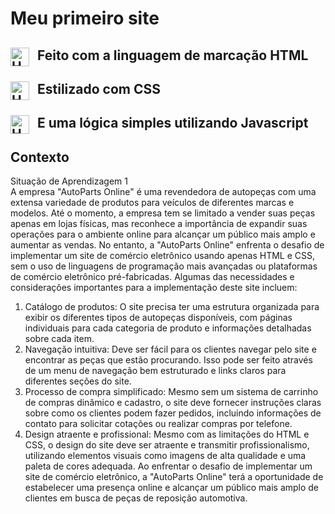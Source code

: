 # Meu primeiro site

## Feito com a linguagem de marcação HTML <img align="left" alt="HTML" title="HTML" width="30px" style="padding-right: 10px;" src="https://cdn.jsdelivr.net/gh/devicons/devicon@latest/icons/html5/html5-original.svg"/>
## Estilizado com CSS <img align="left" alt="HTML" title="HTML" width="30px" style="padding-right: 10px;" src="https://cdn.jsdelivr.net/gh/devicons/devicon@latest/icons/css3/css3-original.svg"/>
## E uma lógica simples utilizando Javascript <img align="left" alt="HTML" title="HTML" width="30px" style="padding-right: 10px;" src="https://cdn.jsdelivr.net/gh/devicons/devicon@latest/icons/javascript/javascript-original.svg"/>

## Contexto
Situação de Aprendizagem 1 <br>
A empresa "AutoParts Online" é uma revendedora de autopeças com uma extensa variedade de produtos para veículos de diferentes marcas e modelos. Até o momento, a empresa tem se limitado a vender suas peças apenas em lojas físicas, mas reconhece a importância de expandir suas operações para o ambiente online para alcançar um público mais amplo e aumentar as vendas.
No entanto, a "AutoParts Online" enfrenta o desafio de implementar um site de comércio eletrônico usando apenas HTML e CSS, sem o uso de linguagens de programação mais avançadas ou plataformas de comércio eletrônico pré-fabricadas.
Algumas das necessidades e considerações importantes para a implementação deste site incluem:
1.    Catálogo de produtos: O site precisa ter uma estrutura organizada para exibir os diferentes tipos de autopeças disponíveis, com páginas individuais para cada categoria de produto e informações detalhadas sobre cada item.
2.    Navegação intuitiva: Deve ser fácil para os clientes navegar pelo site e encontrar as peças que estão procurando. Isso pode ser feito através de um menu de navegação bem estruturado e links claros para diferentes seções do site.
3.    Processo de compra simplificado: Mesmo sem um sistema de carrinho de compras dinâmico e cadastro, o site deve fornecer instruções claras sobre como os clientes podem fazer pedidos, incluindo informações de contato para solicitar cotações ou realizar compras por telefone.
4.    Design atraente e profissional: Mesmo com as limitações do HTML e CSS, o design do site deve ser atraente e transmitir profissionalismo, utilizando elementos visuais como imagens de alta qualidade e uma paleta de cores adequada.
Ao enfrentar o desafio de implementar um site de comércio eletrônico, a "AutoParts Online" terá a oportunidade de estabelecer uma presença online e alcançar um público mais amplo de clientes em busca de peças de reposição automotiva.

